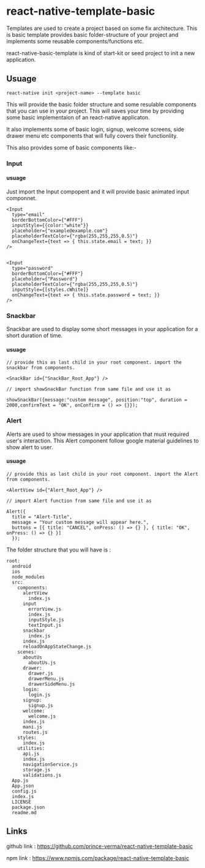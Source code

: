# react-native-template-basic

Templates are used to create a project based on some fix architecture.
This is basic template provides basic folder-structure of your project and implements some reusable components/functions etc.

react-native-basic-template is kind of start-kit or seed project to init a new application.

## Usuage

```
react-native init <project-name> --template basic
```

This will provide the basic folder structure and some resulable components that you can use in your project.
This will saves your time by providing some basic implementaion of an react-native applicaton.

It also implements some of basic login, signup, welcome screens, side drawer menu etc components that will fully covers their functionlity.

This also provides some of basic components like:-

### Input

#### usuage

Just import the Input compopent and it will provide basic animated input componnet.

```
<Input
  type="email"
  borderBottomColor={"#FFF"}
  inputStyle={{color:"white"}}
  placeholder={"example@example.com"}
  placeholderTextColor={"rgba(255,255,255,0.5)"}
  onChangeText={text => { this.state.email = text; }}
/>


<Input
  type="password"
  borderBottomColor={"#FFF"}
  placeholder={"Password"}
  placeholderTextColor={"rgba(255,255,255,0.5)"}
  inputStyle={[styles.cWhite]}
  onChangeText={text => { this.state.password = text; }}
/>
```

### Snackbar
  Snackbar are used to display some short messages in your application for a short duration of time.

#### usuage

```
// provide this as last child in your root component. import the snackbar from components.

<SnackBar id={"SnackBar_Root_App"} />

// import showSnackBar function from same file and use it as

showSnackBar({message:"custom message", position:"top", duration = 2000,confirmText = "OK", onConfirm = () => {}});
```

### Alert
  Alerts are used to show messages in your application that must required user's interaction.
  This Alert component follow google material guidelines to show alert to user.

#### usuage

```
// provide this as last child in your root component. import the Alert from components.

<AlertView id={"Alert_Root_App"} />

// import Alert function from same file and use it as

Alert({
  title = "Alert-Title",
  message = "Your custom message will appear here.",
  buttons = [{ title: "CANCEL", onPress: () => {} }, { title: "OK", onPress: () => {} }]
  });
```



The folder structure that you will have is :

```
root:
  android
  ios
  node_modules
  src:
    components:
      alertView
        index.js
      input
        errorView.js
        index.js
        inputStyle.js
        textInput.js
      snackbar
        index.js
      index.js
      reloadOnAppStateChange.js
    scenes:
      aboutUs
        aboutUs.js
      drawer:
        drawer.js
        drawerMenu.js
        drawerSideMenu.js
      login:
        login.js
      signup:
        signup.js
      welcome:
        welcome.js
      index.js
      mani.js
      routes.js
    styles:
      index.js
    utilities:
      api.js
      index.js
      navigationService.js
      storage.js
      validations.js
  App.js
  App.json
  config.js
  index.js
  LICENSE
  package.json
  readme.md
```

## Links

github link : https://github.com/prince-verma/react-native-template-basic

npm link : https://www.npmjs.com/package/react-native-template-basic
